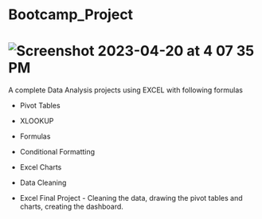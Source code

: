 # Bootcamp_Project

# ![Screenshot 2023-04-20 at 4 07 35 PM](https://user-images.githubusercontent.com/73361928/233488669-20e13267-815f-4914-bf12-559244b05bd1.png)



A complete Data Analysis projects using EXCEL with following formulas 


- Pivot Tables


- XLOOKUP


- Formulas


- Conditional Formatting


- Excel Charts


- Data Cleaning


- Excel Final Project  -  Cleaning the data, drawing the pivot tables and charts, creating the dashboard.




